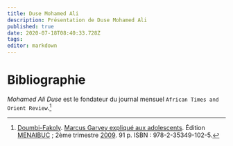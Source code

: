 ```yaml
---
title: Duse Mohamed Ali
description: Présentation de Duse Mohamed Ali
published: true
date: 2020-07-18T08:40:33.728Z
tags: 
editor: markdown
---
```


# Bibliographie
*Mohamed Ali Duse* est le fondateur du journal mensuel `African Times and Orient Review`.[^1]


[^1]: [Doumbi-Fakoly](/personnalite/homme/polymathe/afrique/nord-ouest/pays/mali/doumbi-fakoli). [Marcus Garvey expliqué aux adolescents](/ouvrage/documentaire/marcus-garvey-explique-aux-adolescents). Édition [MENAIBUC](/organisme/editeur/menaibuc) ; 2ème trimestre [2009](/histoire/date/calendrier-gregorien/par-annee/2009). 91 p. ISBN : 978-2-35349-102-5.